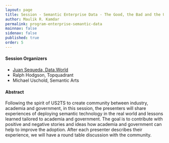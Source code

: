 ```yaml
---
layout: page
title: Session - Semantic Enterprise Data - The Good, the Bad and the Ugly
author: Maulik R. Kamdar
permalink: program-enterprise-semantic-data
mainnav: false
sidenav: false
published: true
order: 5
---
```


#### Session Organizers
- [Juan Sequeda, Data.World](http://juansequeda.com/)
- Ralph Hodgson, Topquadrant
- Michael Uschold, Semantic Arts

#### Abstract
Following the spirit of US2TS to create community between industry, academia and government, in this session, the presenters will share experiences of deploying semantic technology in the real world and lessons learned tailored to academia and government. The goal is to contribute with positive and negative stories and ideas how academia and government can help to improve the adoption. After each presenter describes their experience, we will have a round table discussion with the community. 
